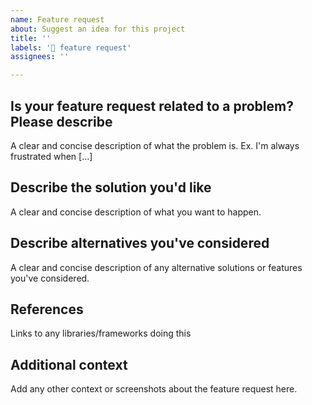 ```yaml
---
name: Feature request
about: Suggest an idea for this project
title: ''
labels: '🚀 feature request'
assignees: ''

---
```


## Is your feature request related to a problem? Please describe

A clear and concise description of what the problem is. Ex. I'm always frustrated when [...]

## Describe the solution you'd like

A clear and concise description of what you want to happen.

## Describe alternatives you've considered

A clear and concise description of any alternative solutions or features you've considered.

## References

Links to any libraries/frameworks doing this

## Additional context

Add any other context or screenshots about the feature request here.
